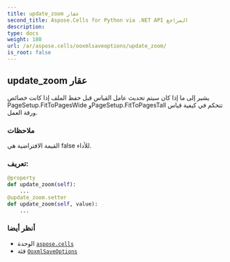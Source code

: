 ```yaml
---
title: update_zoom عقار
second_title: Aspose.Cells for Python via .NET API المراجع
description:
type: docs
weight: 180
url: /ar/aspose.cells/ooxmlsaveoptions/update_zoom/
is_root: false
---
```

##  update_zoom عقار

 يشير إلى ما إذا كان سيتم تحديث عامل القياس قبل حفظ الملف
إذا كانت خصائص PageSetup.FitToPagesWide وPageSetup.FitToPagesTall تتحكم في كيفية قياس ورقة العمل.

###  ملاحظات

القيمة الافتراضية هي false للأداء.
###  تعريف:
```python
@property
def update_zoom(self):
    ...
@update_zoom.setter
def update_zoom(self, value):
    ...
```

###  أنظر أيضا
* الوحدة [`aspose.cells`](../../)
* فئة [`OoxmlSaveOptions`](/cells/python-net/ar/aspose.cells/ooxmlsaveoptions)
